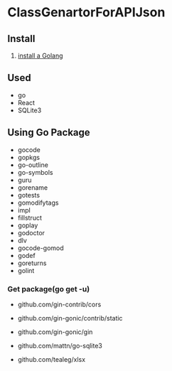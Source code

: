 # ClassGenartorForAPIJson

## Install
1. [install a Golang](https://golang.org/dl/)

## Used
- go
- React
- SQLite3

## Using Go Package
- gocode
- gopkgs
- go-outline
- go-symbols
- guru
- gorename
- gotests
- gomodifytags
- impl
- fillstruct
- goplay
- godoctor
- dlv
- gocode-gomod
- godef
- goreturns
- golint

### Get package(go get -u)
- github.com/gin-contrib/cors
- github.com/gin-gonic/contrib/static
- github.com/gin-gonic/gin
- github.com/mattn/go-sqlite3

- github.com/tealeg/xlsx
